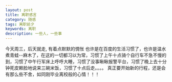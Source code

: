 ```yaml
---
layout: post
title: 离职感言
category: 随感
tags: 离职前夕
keywords: 离职
description: 一些人，一些事
---
```

今天周三，后天就走, 有着点默默的惆怅
也许是在百度的生活习惯了，也许是温水煮青蛙--麻木了，在这的一切都习以为常，习惯了上午十点骑个自行车不急不慢的到，习惯了中午行军床上呼呼大睡，习惯了没事瞅瞅报警平台，习惯了晚上去十分钟死皮赖脸地说来三碗米饭，习惯了十点后走。。。。
真正要开始新的行程，还是会有那么些不舍，如同刚毕业离校般的心情！！！

